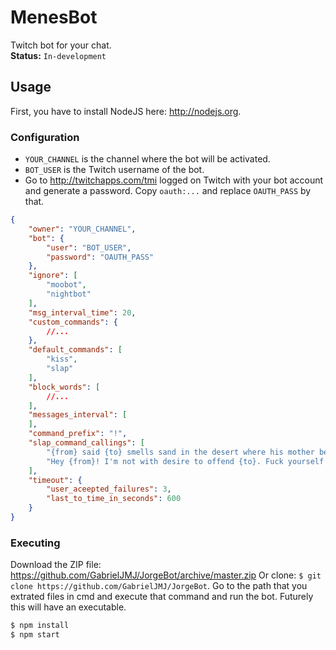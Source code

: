 MenesBot
========
Twitch bot for your chat. <br>
**Status:** ```In-development```

## Usage
First, you have to install NodeJS here: http://nodejs.org.
### Configuration
* ```YOUR_CHANNEL``` is the channel where the bot will be activated.
* ```BOT_USER``` is the Twitch username of the bot.
* Go to http://twitchapps.com/tmi logged on Twitch with your bot account and generate a password. Copy ```oauth:...``` and replace ```OAUTH_PASS``` by that.

```json
{
    "owner": "YOUR_CHANNEL",
    "bot": {
        "user": "BOT_USER",
        "password": "OAUTH_PASS"
    },
    "ignore": [
        "moobot",
        "nightbot"
    ],
    "msg_interval_time": 20,
    "custom_commands": {
        //...
    },
    "default_commands": [
        "kiss",
        "slap"
    ],
    "block_words": [
        //...
    ],
    "messages_interval": [
    ],
    "command_prefix": "!",
    "slap_command_callings": [
        "{from} said {to} smells sand in the desert where his mother became a prostitute in exchange for olives.",
        "Hey {from}! I'm not with desire to offend {to}. Fuck yourself and be lovely with your friends.",
    ],
    "timeout": {
        "user_aceepted_failures": 3,
        "last_to_time_in_seconds": 600
    }
}
```
### Executing
Download the ZIP file: https://github.com/GabrielJMJ/JorgeBot/archive/master.zip
Or clone: ```$ git clone https://github.com/GabrielJMJ/JorgeBot```.
Go to the path that you extrated files in cmd and execute that command and run the bot. Futurely this will have an executable.
```cmd
$ npm install
$ npm start
```